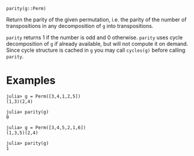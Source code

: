 ```
parity(g::Perm)
```

Return the parity of the given permutation, i.e. the parity of the number of transpositions in any decomposition of `g` into transpositions.

`parity` returns $1$ if the number is odd and $0$ otherwise. `parity` uses cycle decomposition of `g` if already available, but will not compute it on demand. Since cycle structure is cached in `g` you may call `cycles(g)` before calling `parity`.

# Examples

```jldoctest
julia> g = Perm([3,4,1,2,5])
(1,3)(2,4)

julia> parity(g)
0

julia> g = Perm([3,4,5,2,1,6])
(1,3,5)(2,4)

julia> parity(g)
1
```
